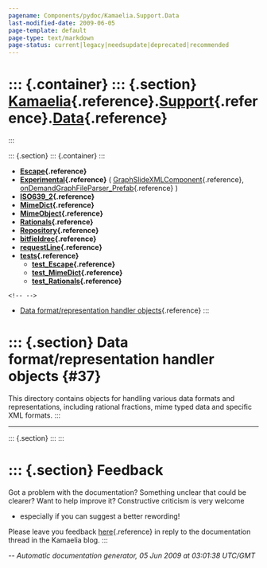 ```yaml
---
pagename: Components/pydoc/Kamaelia.Support.Data
last-modified-date: 2009-06-05
page-template: default
page-type: text/markdown
page-status: current|legacy|needsupdate|deprecated|recommended
---
```

::: {.container}
::: {.section}
[Kamaelia](/Components/pydoc/Kamaelia.html){.reference}.[Support](/Components/pydoc/Kamaelia.Support.html){.reference}.[Data](/Components/pydoc/Kamaelia.Support.Data.html){.reference}
=======================================================================================================================================================================================
:::

::: {.section}
::: {.container}
:::

-   **[Escape](/Components/pydoc/Kamaelia.Support.Data.Escape.html){.reference}**
-   **[Experimental](/Components/pydoc/Kamaelia.Support.Data.Experimental.html){.reference}**
    (
    [GraphSlideXMLComponent](/Components/pydoc/Kamaelia.Support.Data.Experimental.GraphSlideXMLComponent.html){.reference},
    [onDemandGraphFileParser\_Prefab](/Components/pydoc/Kamaelia.Support.Data.Experimental.onDemandGraphFileParser_Prefab.html){.reference}
    )
-   **[ISO639\_2](/Components/pydoc/Kamaelia.Support.Data.ISO639_2.html){.reference}**
-   **[MimeDict](/Components/pydoc/Kamaelia.Support.Data.MimeDict.html){.reference}**
-   **[MimeObject](/Components/pydoc/Kamaelia.Support.Data.MimeObject.html){.reference}**
-   **[Rationals](/Components/pydoc/Kamaelia.Support.Data.Rationals.html){.reference}**
-   **[Repository](/Components/pydoc/Kamaelia.Support.Data.Repository.html){.reference}**
-   **[bitfieldrec](/Components/pydoc/Kamaelia.Support.Data.bitfieldrec.html){.reference}**
-   **[requestLine](/Components/pydoc/Kamaelia.Support.Data.requestLine.html){.reference}**
-   **[tests](/Components/pydoc/Kamaelia.Support.Data.tests.html){.reference}**
    -   **[test\_Escape](/Components/pydoc/Kamaelia.Support.Data.tests.test_Escape.html){.reference}**
    -   **[test\_MimeDict](/Components/pydoc/Kamaelia.Support.Data.tests.test_MimeDict.html){.reference}**
    -   **[test\_Rationals](/Components/pydoc/Kamaelia.Support.Data.tests.test_Rationals.html){.reference}**

```{=html}
<!-- -->
```
-   [Data format/representation handler objects](#37){.reference}
:::

::: {.section}
Data format/representation handler objects {#37}
==========================================

This directory contains objects for handling various data formats and
representations, including rational fractions, mime typed data and
specific XML formats.
:::

------------------------------------------------------------------------

::: {.section}
:::
:::

::: {.section}
Feedback
========

Got a problem with the documentation? Something unclear that could be
clearer? Want to help improve it? Constructive criticism is very welcome
- especially if you can suggest a better rewording!

Please leave you feedback
[here](../../../cgi-bin/blog/blog.cgi?rm=viewpost&nodeid=1142023701){.reference}
in reply to the documentation thread in the Kamaelia blog.
:::

*\-- Automatic documentation generator, 05 Jun 2009 at 03:01:38 UTC/GMT*
